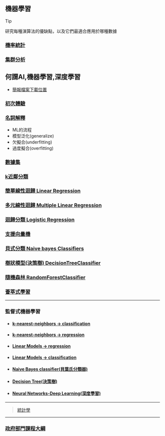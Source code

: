 ## 機器學習
> [!TIP]
> 研究每種演算法的優缺點，以及它們最適合應用於哪種數據

### [機率統計](./機率統計)
### [集群分析](./集群分析)

## 何謂AI,機器學習,深度學習

- [簡報檔案下載位置](./簡報圖片)

### [初次體驗](./基本package/README.ipynb)

### [名詞解釋](./名詞解釋)
- ML的流程
- 模型泛化(generalize)
- 欠擬合(underfitting)
- 過度擬合(overfitting)

### [數據集](./使用數據)

### [k近鄰分類](./k近鄰分類)

### [簡單線性迴歸 Linear Regression](./簡單線性迴歸)

### [多元線性迴歸 Multiple Linear Regression](./多元線性迴歸)

### [迴歸分類 Logistic Regression](./邏輯迴歸)

### [支援向量機](./支援向量機)

### [貝式分類 Naive bayes Classifiers](./貝氏分類)

### [樹狀模型(決策樹) DecisionTreeClassifier](./樹狀模型)

### [隨機森林 RandomForestClassifier](./隨機森林)

### [薈萃式學習](./薈萃式學習)

---

### 監督式機器學習
- #### [k-nearest-neighbors -> classification](./監督式機器學習/README.ipynb)
- #### [k-nearest-neighbors -> regression](./監督式機器學習/README1.ipynb)
- #### [Linear Models -> regression](./監督式機器學習/README2.ipynb)
- #### [Linear Models -> classification](./監督式機器學習/README3.ipynb)
- #### [Naive Bayes classifier(貝葉氏分類器)](./監督式機器學習/README4.ipynb)
- #### [Decision Tree(決策樹)](./監督式機器學習/README5.ipynb)
- #### [Neural Networks-Deep Learning(深度學習)](./監督式機器學習/README6.ipynb)

---

> [統計學](https://wangcc.me/LSHTMlearningnote/)


---

### [政府部門課程大綱](./法務部機器學習)